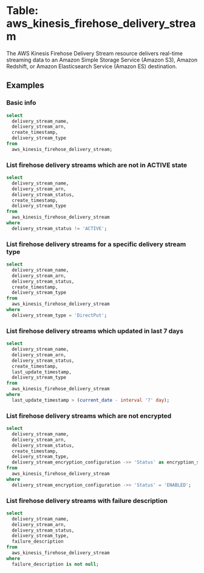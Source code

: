 # Table: aws_kinesis_firehose_delivery_stream

The AWS Kinesis Firehose Delivery Stream resource delivers real-time streaming data to an Amazon Simple Storage Service (Amazon S3), Amazon Redshift, or Amazon Elasticsearch Service (Amazon ES) destination.

## Examples

### Basic info

```sql
select
  delivery_stream_name,
  delivery_stream_arn,
  create_timestamp,
  delivery_stream_type
from
  aws_kinesis_firehose_delivery_stream;
```


### List firehose delivery streams which are not in ACTIVE state

```sql
select
  delivery_stream_name,
  delivery_stream_arn,
  delivery_stream_status,
  create_timestamp,
  delivery_stream_type
from
  aws_kinesis_firehose_delivery_stream
where
  delivery_stream_status != 'ACTIVE';
```


### List firehose delivery streams for a specific delivery stream type

```sql
select
  delivery_stream_name,
  delivery_stream_arn,
  delivery_stream_status,
  create_timestamp,
  delivery_stream_type
from
  aws_kinesis_firehose_delivery_stream
where
  delivery_stream_type = 'DirectPut';
```


### List firehose delivery streams which updated in last 7 days

```sql
select
  delivery_stream_name,
  delivery_stream_arn,
  delivery_stream_status,
  create_timestamp,
  last_update_timestamp,
  delivery_stream_type
from
  aws_kinesis_firehose_delivery_stream
where
  last_update_timestamp > (current_date - interval '7' day);
```


### List firehose delivery streams which are not encrypted

```sql
select
  delivery_stream_name,
  delivery_stream_arn,
  delivery_stream_status,
  create_timestamp,
  delivery_stream_type,
  delivery_stream_encryption_configuration ->> 'Status' as encryption_status
from
  aws_kinesis_firehose_delivery_stream
where
  delivery_stream_encryption_configuration ->> 'Status' = 'ENABLED';
```


### List firehose delivery streams with failure description

```sql
select
  delivery_stream_name,
  delivery_stream_arn,
  delivery_stream_status,
  delivery_stream_type,
  failure_description
from
  aws_kinesis_firehose_delivery_stream
where
  failure_description is not null;
```